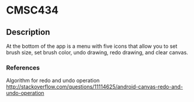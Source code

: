 # CMSC434

## Description
At the bottom of the app is a menu with five icons that allow you to set brush size, set brush color, undo drawing, redo drawing, and clear canvas.


### References
Algorithm for redo and undo operation
http://stackoverflow.com/questions/11114625/android-canvas-redo-and-undo-operation
